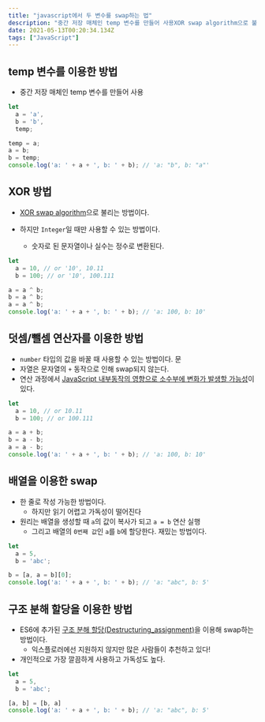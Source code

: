 ```yaml
---
title: "javascript에서 두 변수를 swap하는 법"
description: "중간 저장 매체인 temp 변수를 만들어 사용XOR swap algorithm으로 불리는 방법이다. 하지만 Integer일 때만 사용할 수 있는 방법이다. 숫자로 된 문자열이나 실수는 정수로 변환된다.number 타입의 값을 바꿀 때 사용할 수 있는 방법이다. 문자열은"
date: 2021-05-13T00:20:34.134Z
tags: ["JavaScript"]
---
```

## temp 변수를 이용한 방법

- 중간 저장 매체인 temp 변수를 만들어 사용

```js
let
  a = 'a',
  b = 'b',
  temp;

temp = a;
a = b;
b = temp;
console.log('a: ' + a + ', b: ' + b); // 'a: "b", b: "a"'
```



## XOR 방법

- [XOR swap algorithm](https://en.wikipedia.org/wiki/XOR_swap_algorithm)으로 불리는 방법이다. 

- 하지만 `Integer`일 때만 사용할 수 있는 방법이다. 
  - 숫자로 된 문자열이나 실수는 정수로 변환된다.

```js
let
  a = 10, // or '10', 10.11
  b = 100; // or '10', 100.111

a = a ^ b;
b = a ^ b;
a = a ^ b;
console.log('a: ' + a + ', b: ' + b); // 'a: 100, b: 10'
```



## 덧셈/뺄셈 연산자를 이용한 방법

- `number` 타입의 값을 바꿀 때 사용할 수 있는 방법이다. 문
- 자열은 문자열의 `+` 동작으로 인해 swap되지 않는다. 
- 연산 과정에서 [JavaScript 내부동작의 영향으로 소수부에 변화가 발생할 가능성](https://stackoverflow.com/questions/588004/is-floating-point-math-broken)이 있다.

```js
let
  a = 10, // or 10.11
  b = 100; // or 100.111

a = a + b;
b = a - b;
a = a - b;
console.log('a: ' + a + ', b: ' + b); // 'a: 100, b: 10'
```



## 배열을 이용한 swap

- 한 줄로 작성 가능한 방법이다.
  - 하지만 읽기 어렵고 가독성이 떨어진다
- 원리는 배열을 생성할 때 `a`의 값이 복사가 되고 `a = b` 연산 실행 
  - 그리고 배열의 `0번째 값`인 `a`를 `b`에 할당한다. 재밌는 방법이다.

```js
let
  a = 5,
  b = 'abc';

b = [a, a = b][0];
console.log('a: ' + a + ', b: ' + b); // 'a: "abc", b: 5'
```



## 구조 분해 할당을 이용한 방법

- ES6에 추가된 [구조 분해 할당(Destructuring_assignment)](https://developer.mozilla.org/ko/docs/Web/JavaScript/Reference/Operators/Destructuring_assignment)을 이용해 swap하는 방법이다. 
  - 익스플로러에선 지원하지 않지만 많은 사람들이 추천하고 있다!
- 개인적으로 가장 깔끔하게 사용하고 가독성도 높다.

```js
let
  a = 5,
  b = 'abc';

[a, b] = [b, a]
console.log('a: ' + a + ', b: ' + b); // 'a: "abc", b: 5'
```